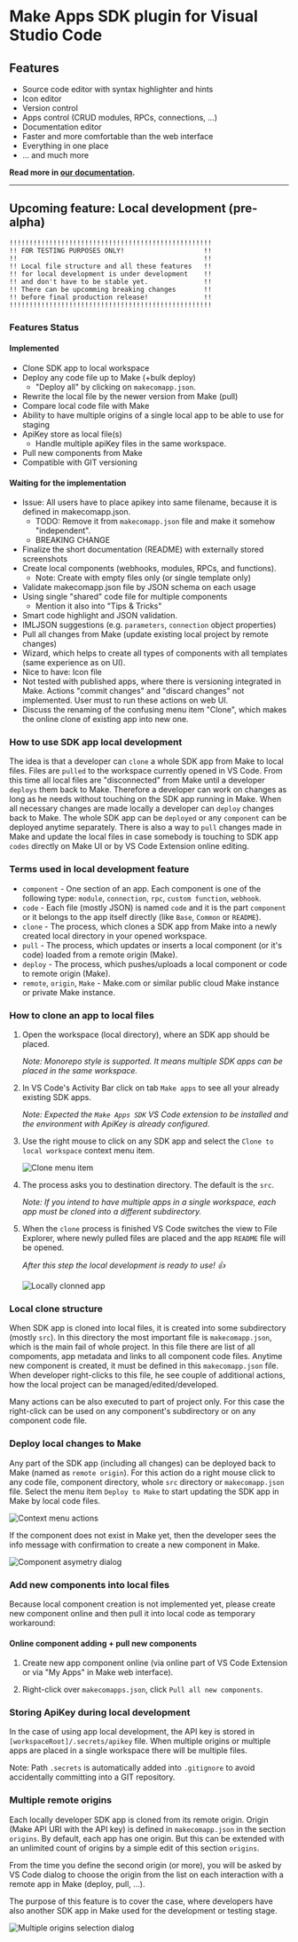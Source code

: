 # Make Apps SDK plugin for Visual Studio Code

## Features

- Source code editor with syntax highlighter and hints
- Icon editor
- Version control
- Apps control (CRUD modules, RPCs, connections, ...)
- Documentation editor
- Faster and more comfortable than the web interface
- Everything in one place
- ... and much more

**Read more in [our documentation](https://docs.integromat.com/apps/apps-sdk).**

---

## Upcoming feature: Local development (pre-alpha)

```text/plain
!!!!!!!!!!!!!!!!!!!!!!!!!!!!!!!!!!!!!!!!!!!!!!!!!!!
!! FOR TESTING PURPOSES ONLY!                    !!
!!                                               !!
!! Local file structure and all these features   !!
!! for local development is under development    !!
!! and don't have to be stable yet.              !!
!! There can be upcomming breaking changes       !!
!! before final production release!              !!
!!!!!!!!!!!!!!!!!!!!!!!!!!!!!!!!!!!!!!!!!!!!!!!!!!!
```

### Features Status

#### Implemented

- Clone SDK app to local workspace
- Deploy any code file up to Make (+bulk deploy)
  - "Deploy all" by clicking on `makecomapp.json`.
- Rewrite the local file by the newer version from Make (pull)
- Compare local code file with Make
- Ability to have multiple origins of a single local app to be able to use for staging
- ApiKey store as local file(s)
  - Handle multiple apiKey files in the same workspace.
- Pull new components from Make
- Compatible with GIT versioning

#### Waiting for the implementation

- Issue: All users have to place apikey into same filename, because it is defined in makecomapp.json.
  - TODO: Remove it from `makecomapp.json` file and make it somehow "independent".
  - BREAKING CHANGE
- Finalize the short documentation (README) with externally stored screenshots
- Create local components (webhooks, modules, RPCs, and functions).
  - Note: Create with empty files only (or single template only)
- Validate makecomapp.json file by JSON schema on each usage
- Using single "shared" code file for multiple components
  - Mention it also into "Tips & Tricks"
- Smart code highlight and JSON validation.
- IMLJSON suggestions (e.g. `parameters`, `connection` object properties)
- Pull all changes from Make (update existing local project by remote changes)
- Wizard, which helps to create all types of components with all templates (same experience as on UI).
- Nice to have: Icon file
- Not tested with published apps, where there is versioning integrated in Make.
  Actions "commit changes" and "discard changes" not implemented. User must to run these actions on web UI.
- Discuss the renaming of the confusing menu item "Clone", which makes the online clone of existing app into new one.

### How to use SDK app local development

The idea is that a developer can `clone` a whole SDK app from Make to local files. Files are `pulled` to the workspace currently opened in VS Code. From this time all local files are "disconnected" from Make until a developer `deploys` them back to Make. Therefore a developer can work on changes as long as he needs without touching on the SDK app running in Make. When all necessary changes are made locally a developer can `deploy` changes back to Make. The whole SDK app can be `deployed` or any `component` can be deployed anytime separately. There is also a way to `pull` changes made in Make and update the local files in case somebody is touching to SDK app `codes` directly on Make UI or by VS Code Extension online editing.

### Terms used in local development feature

- `component` - One section of an app. Each component is one of the following type:
                `module`, `connection`, `rpc`, `custom function`, `webhook`.
- `code` - Each file (mostly JSON) is named `code` and it is the part `component`
           or it belongs to the app itself directly (like `Base`, `Common` or `README`).
- `clone` - The process, which clones a SDK app from Make into a newly created local directory in your opened workspace.
- `pull` - The process, which updates or inserts a local component (or it's code) loaded from a remote origin (Make).
- `deploy` - The process, which pushes/uploads a local component or code to remote origin (Make).
- `remote`, `origin`, `Make` - Make.com or similar public cloud Make instance or private Make instance.

### How to clone an app to local files

1. Open the workspace (local directory), where an SDK app should be placed.

   *Note: Monorepo style is supported. It means multiple SDK apps can be placed in the same workspace.*

2. In VS Code's Activity Bar click on tab `Make apps` to see all your already existing SDK apps.

   *Note: Expected the `Make Apps SDK` VS Code extension to be installed and the environment with ApiKey is already configured.*

3. Use the right mouse to click on any SDK app and select the `Clone to local workspace` context menu item.

   ![Clone menu item](https://github.com/integromat/vscode-apps-sdk/blob/poc-localdev/resources/readme/localdev/clone-to-local.png?raw=true)

4. The process asks you to destination directory.  The default is the `src`.

   *Note: If you intend to have multiple apps in a single workspace, each app must be cloned into a different subdirectory.*

5. When the `clone` process is finished VS Code switches the view to File Explorer, where newly pulled files are placed and the app `README` file will be opened.

   *After this step the local development is ready to use! 👍*

   ![Locally clonned app](https://github.com/integromat/vscode-apps-sdk/blob/poc-localdev/resources/readme/localdev/cloned-locally.png?raw=true)

### Local clone structure

When SDK app is cloned into local files, it is created into some subdirectory (mostly `src`). In this directory the most important file is `makecomapp.json`, which is the main fail of whole project. In this file there are list of all compoments, app metadata and links to all component code files. Anytime new component is created, it must be defined in this `makecomapp.json` file. When developer right-clicks to this file, he see couple of additional actions, how the local project can be managed/edited/developed.

Many actions can be also executed to part of project only. For this case the right-click can be used on any component's subdirectory or on any component code file.

### Deploy local changes to Make

Any part of the SDK app (including all changes) can be deployed back to Make (named as `remote origin`). For this action do a right mouse click to any code file, component directory, whole `src` directory or `makecomapp.json` file. Select the menu item `Deploy to Make` to start updating the SDK app in Make by local code files.

![Context menu actions](https://github.com/integromat/vscode-apps-sdk/blob/poc-localdev/resources/readme/localdev/context-menu-actions.png?raw=true)

If the component does not exist in Make yet, then the developer sees the info message with confirmation to create a new component in Make.

![Component asymetry dialog](https://github.com/integromat/vscode-apps-sdk/blob/poc-localdev/resources/readme/localdev/component-asymetry-new.png?raw=true)

### Add new components into local files

Because local component creation is not implemented yet, please create new component online and then pull it into local code as temporary workaround:

<!--
To add a new SDK app `connection` component into local files there are three ways:

- local assisted
- local manual files edit
- online and then pull new components

#### Assisted component adding

Right-click to `makecomapps.json` and select `Create "[componentType]" component`. In this way, you can add new `modules`, `connections`, `custom functions`, `rpcs`, and `webhooks`.

The alternative way is to right-click on an appropriate directory with the list of components. Example: Directory `components` has context menu item `Create "connection" component`.

This action creates appropriate code files and defines the new component in `makecomapp.json`.

#### Manual component adding

**IMPORTANT NOTE: This feature is under development and it is not fully implemented yet.**

You can create new components manually by the same steps as the assisted component adding:

1. Create the new component directory in the same structure as another existing one. The directory structure is `[src]/[componentType]/[componentName]`. Example: `src/modules/get-items`.

2. Create the required code files of the component. Note: Each type of component requires another set of code files. In this step, the easiest way is to copy/paste files from another existing similar component.

3. Add component details and the references to files created in step 2 into the `makecomapp.json` file placed in the component root directory. Again, the easiest way is to copy/paste the structure from another similar existing component.

-->

#### Online component adding + pull new components

1. Create new app component online (via online part of VS Code Extension or via "My Apps" in Make web interface).

2. Right-click over `makecomapps.json`, click `Pull all new components`.

### Storing ApiKey during local development

In the case of using app local development, the API key is stored in `[workspaceRoot]/.secrets/apikey` file. When multiple origins or multiple apps are placed in a single workspace there will be multiple files.

Note: Path `.secrets` is automatically added into `.gitignore` to avoid accidentally committing into a GIT repository.

### Multiple remote origins

Each locally developer SDK app is cloned from its remote origin. Origin (Make API URI with the API key) is defined in `makecomapp.json` in the section `origins`. By default, each app has one origin. But this can be extended with an unlimited count of origins by a simple edit of this section `origins`.

From the time you define the second origin (or more), you will be asked by VS Code dialog to choose the origin from the list on each interaction with a remote app in Make (deploy, pull, ...).

The purpose of this feature is to cover the case, where developers have also another SDK app in Make used for the development or testing stage.

![Multiple origins selection dialog](https://github.com/integromat/vscode-apps-sdk/blob/poc-localdev/resources/readme/localdev/origin-selection.png?raw=true)
